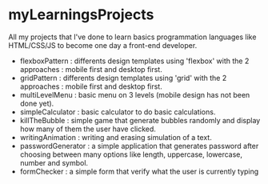 # myLearningsProjects

All my projects that I've done to learn basics programmation languages like HTML/CSS/JS to become one day a front-end developer.

- flexboxPattern : differents design templates using 'flexbox' with the 2 approaches : mobile first and desktop first.
- gridPattern : differents design templates using 'grid' with the 2 approaches : mobile first and desktop first.
- multiLevelMenu : basic menu on 3 levels (mobile design has not been done yet).
- simpleCalculator : basic calculator to do basic calculations.
- killTheBubble : simple game that generate bubbles randomly and display how many of them the user have clicked.
- writingAnimation : writing and erasing simulation of a text.
- passwordGenerator : a simple application that generates password after choosing between many options like length, uppercase, lowercase, number and symbol.
- formChecker : a simple form that verify what the user is currently typing
